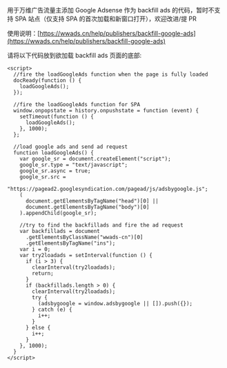 用于万维广告流量主添加 Google Adsense 作为 backfill ads 的代码，暂时不支持 SPA 站点（仅支持 SPA 的首次加载和新窗口打开），欢迎改进/提 PR

使用说明：[https://wwads.cn/help/publishers/backfill-google-ads](https://wwads.cn/help/publishers/backfill-google-ads)

请将以下代码放到欲加载 backfill ads 页面的底部:

```
<script>
  //fire the loadGoogleAds function when the page is fully loaded
  docReady(function () {
    loadGoogleAds();
  });

  //fire the loadGoogleAds function for SPA
  window.onpopstate = history.onpushstate = function (event) {
    setTimeout(function () {
      loadGoogleAds();
    }, 1000);
  };

  //load google ads and send ad request
  function loadGoogleAds() {
    var google_sr = document.createElement("script");
    google_sr.type = "text/javascript";
    google_sr.async = true;
    google_sr.src =
      "https://pagead2.googlesyndication.com/pagead/js/adsbygoogle.js";
    (
      document.getElementsByTagName("head")[0] ||
      document.getElementsByTagName("body")[0]
    ).appendChild(google_sr);

    //try to find the backfillads and fire the ad request
    var backfillads = document
      .getElementsByClassName("wwads-cn")[0]
      .getElementsByTagName("ins");
    var i = 0;
    var try2loadads = setInterval(function () {
      if (i > 3) {
        clearInterval(try2loadads);
        return;
      }
      if (backfillads.length > 0) {
        clearInterval(try2loadads);
        try {
          (adsbygoogle = window.adsbygoogle || []).push({});
        } catch (e) {
          i++;
        }
      } else {
        i++;
      }
    }, 1000);
  }
</script>
```
